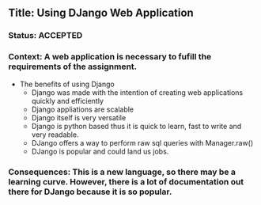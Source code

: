 ## Title: Using DJango Web Application  
### Status: ACCEPTED 
### Context: A web application is necessary to fufill the requirements of the assignment.
* The benefits of using Django 
  * Django was made with the intention of creating web applications quickly and efficiently 
  * Django appliations are scalable
  * Django itself is very versatile 
  * Django is python based thus it is quick to learn, fast to write and very readable.
  * DJango offers a way to perform raw sql queries with Manager.raw() 
  * DJango is popular and could land us jobs. 
 ### Consequences: This is a new language, so there may be a learning curve. However, there is a lot of documentation out there for DJango because it is so popular. 
